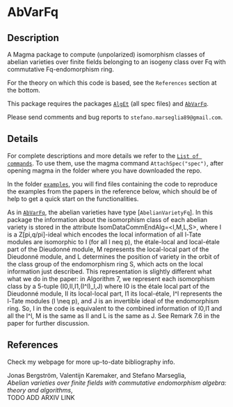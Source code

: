 # AbVarFq

Description
--

A Magma package to compute (unpolarized) isomorphism classes of abelian varieties over finite fields belonging to an isogeny class over Fq with commutative Fq-endomorphism ring.

For the theory on which this code is based, see the `References` section at the bottom.

This package requires the packages [`AlgEt`](https://github.com/stmar89/AlgEt) (all spec files) and [`AbVarFq`](https://github.com/stmar89/AbVarFq).

Please send comments and bug reports to `stefano.marseglia89@gmail.com`.

Details
--

For complete descriptions and more details we refer to the [`List of commands`](https://github.com/stmar89/AbVarFq/blob/master/doc/ListOfCommands.md).
To use them, use the magma command `AttachSpec("spec")`, after opening magma in the folder where you have downloaded the repo.

In the folder [`examples`](https://github.com/stmar89/AbVarFq/blob/master/examples), you will find files containing the code to reproduce the examples from the papers in the reference below, which should be of help to get a quick start on the functionalities.

As in [`AbVarFq`](https://github.com/stmar89/AbVarFq), the abelian varieties have type [`AbelianVarietyFq`].
In this package the information about the isomorphism class of each abelian variety is stored in the attribute IsomDataCommEndAlg=<I,M,L,S>, where I is a Z[pi,q/pi]-ideal which encodes the local information of all l-Tate modules are isomorphic to I (for all l neq p), the étale-local and local-étale part of the Dieudonné module, M represents the local-local part of the Dieudonné module, and L determines the position of variety in the orbit of the class group of the endomorphism ring S, which acts on the local information just described.
This representation is slightly different what what we do in the paper: in Algorithm 7, we represent each isomorphism class by a 5-tuple (I0,II,I1,(I^l)_l,J) where I0 is the étale local part of the Dieudonné module, II its local-local part, I1 its local-étale, I^l represents the l-Tate modules (l \neq p), and J is an invertible ideal of the endomorphism ring. So, I in the code is equivalent to the combined information of I0,I1 and all the I^l, M is the same as II and L is the same as J. See Remark 7.6 in the paper for further discussion.


References
--
Check my webpage for more up-to-date bibliography info.

Jonas Bergström, Valentijn Karemaker, and Stefano Marseglia,<br>
*Abelian varieties over finite fields with commutative endomorphism algebra: theory and algorithms*,<br>
TODO ADD ARXIV LINK

